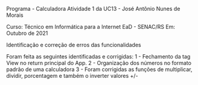 Programa -  Calculadora
Atividade 1 da UC13 - José Antônio Nunes de Morais

Curso: Técnico em Informática para a Internet EaD - SENAC/RS
Em: Outubro de 2021

Identificação e correção de erros das funcionalidades

Foram feita as seguintes identificadas e corrigidas:
1 - Fechamento da tag View no return principal do App.
2 - Organização dos números no formato padrão de uma calculadora
3 - Foram corrigidas as funções de multiplicar, dividir, porcentagem e também o inverter valores +/-
